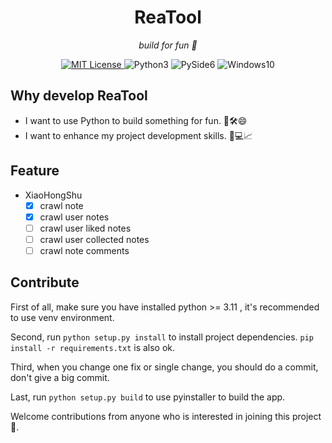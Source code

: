 <h1 align="center">ReaTool</h1>
<p align="center">
    <em>build for fun 🎉</em>
</p>
<p align="center">
  <a href="LICENSE" target="_blank">
    <img alt="MIT License" src="https://img.shields.io/github/license/ReaJason/ReaTool?style=flat-square" />
  </a>
  <img alt="Python3" src="https://img.shields.io/badge/Python3.11+-3670A0.svg?style=flat-square&logo=python&logoColor=ffdd54">
  <img alt="PySide6"  src="https://img.shields.io/badge/PySide6-%23217346.svg?style=flat-square&logo=Qt&logoColor=white" >
  <img alt="Windows10" src="https://img.shields.io/badge/-Windows10+-blue.svg?style=flat-square&logo=windows&logoColor=white" />
</p>

## Why develop ReaTool

- I want to use Python to build something for fun. 🐍🛠️😄
- I want to enhance my project development skills. 🚀💻📈

## Feature

- XiaoHongShu
    - [x] crawl note
    - [x] crawl user notes
    - [ ] crawl user liked notes
    - [ ] crawl user collected notes
    - [ ] crawl note comments

## Contribute

First of all, make sure you have installed python >= 3.11 , it's recommended to use venv environment.

Second, run `python setup.py install` to install project dependencies. `pip install -r requirements.txt` is also ok.

Third, when you change one fix or single change, you should do a commit, don't give a big commit.

Last, run `python setup.py build` to use pyinstaller to build the app.

Welcome contributions from anyone who is interested in joining this project 🎉.